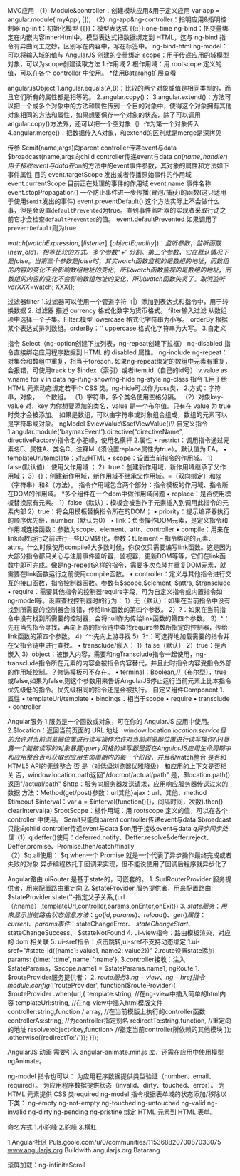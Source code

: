 MVC应用
（1）Module&controller：创建模块应用&用于定义应用
var app = angular.module('myApp', []);
（2）ng-app&ng-controller：指明应用&指明控制器
ng-init：初始化模型
{{}}：模型表达式
{{::}}:one-time
ng-bind：把变量绑定在内嵌内容innerHtml中。模型表达式把数据绑定到 HTML，这与 ng-bind 指令有异曲同工之妙，区别写在内容中，写在标签中。
ng-bind-html
ng-model：可以将输入域的值与 AngularJS 创建的变量绑定
scope：用于传递应用的域模型对象，可以为scope创建读取方法
1.作用域
2.根作用域：用 rootscope 定义的值，可以在各个 controller 中使用。
*使用Batarang扩展查看

angular.isObject
1.angular.equals(A,B)：比较的两个对象或值是相同类型的，而且它们所有的属性都是相等的。
2.angular.copy()：
3.angular.extend()：方法可以把一个或多个对象中的方法和属性传到一个目的对象中，使得这个对象拥有其他对象相同的方法和属性，如果想要保存一个对象的状态，除了可以调用angular.copy()方法外，还可以把一个空对象｛｝作为第一个对象传入
4.angular.merge()：把数据传入A对象，和extend的区别就是merge是深拷贝

传参
$emit(name,args)向parent controller传递event与data
$broadcast(name,args向child controller传递event与data
$on(name,handler) 用于接收event与data
在$on的方法中的event事件参数，其对象的属性和方法如下
事件属性	目的
event.targetScope	发出或者传播原始事件的作用域
event.currentScope	目前正在处理的事件的作用域
event.name	事件名称
event.stopPropagation()	一个防止事件进一步传播(冒泡/捕获)的函数(这只适用于使用`$emit`发出的事件)
event.preventDefault()	这个方法实际上不会做什么事，但是会设置`defaultPrevented`为true。直到事件监听器的实现者采取行动之前它才会检查`defaultPrevented`的值。
event.defaultPrevented	如果调用了`preventDefault`则为true


$watch(watchExpression, [listener], [objectEquality])：
监听参数，监听函数(new,old)，相等比较的方式。
多个参数“+”分割。
第三个参数，它在默认情况下是false。 
当第三个参数是false时，其实watch函数监视的是数组的地址，而数组的内容的变化不会影响数组地址的变化，所以watch函数监视的是数组的地址，而数组的内容的变化不会影响数组地址的变化，所以watch函数失灵了。
取消监听var XXX=$watch; XXX();

过滤器filter
1.过滤器可以使用一个管道字符（|）添加到表达式和指令中，用于转换数据
2.
过滤器	描述
currency	格式化数字为货币格式。
filter输入过滤	从数组项中选择一个子集。Filter:模型
lowercase	格式化字符串为小写。
orderBy	根据某个表达式排列数组。orderBy：''
uppercase	格式化字符串为大写。
3.自定义

指令
Select（ng-option创建下拉列表，ng-repeat创建下拉框）
ng-disabled 指令直接绑定应用程序数据到 HTML 的 disabled 属性。
ng-include
ng-repeat：对集合和数组中重复，相当于foreach.
	如果ng-repeat绑定的数组中元素有重复，会报错，可使用track by $index（索引）或者item.id（自己的id号）
	v.value as v.name for v in data
ng-if/ng-show/ng-hide
ng-style
ng-class 指令
1.用于给 HTML 元素动态绑定若干个 CSS 类。ng-hide可以作为css类，
2.方式：字符串，对象，一个数组。
（1）字符串，多个类名使用空格分隔。
（2）对象key-value 对，key 为你想要添加的类名，value 是一个布尔值。只有在 value 为 true 时类才会被添加。
如果是数组，可以由字符串或对象组合组成，数组的元素可以是字符串或对象。
ngModel
$viewValue\$setViewValue()\\
自定义指令
1.angular.module('baymaxEvent').directive(“directiveName”,  directiveFactory)指令名小驼峰，使用名横杆
2.属性
	• restrict：调用指令通过元素名E、属性A、类名C、注释M（须设置replace属性为true）。默认值为 EA。
	• templateUrl/template：对应HTML
	• scope：设置当前指令的作用域。
	1）false(默认值)：使用父作用域 ；
	2）true：创建新作用域，新作用域继承了父作用域；
	3）{}：创建新作用域，新作用域不继承父作用域。=（双向绑定）和@（字符串）和&（方法）。
	指令作用域包含两个部分：指令模板的作用域、指令所在DOM的作用域。
	*多个组件在一个dom中做作用域问题
	• replace：是否使用模板替换原有元素。
	1）false（默认）：模板会被当作子元素插入到调用此指令的元素内部
	2）true：将会用模板替换指令所在的DOM；
	• priority：提示编译器执行的顺序优先级，number（默认为0）
	• link：负责操作DOM元素，是定义指令和作用域连接函数：参数为scope、element、attr、controller
	• compile：用来在link函数运行之前进行一些DOM转化，参数：tElement – 指令绑定的元素、attrs。什么时候使用compile?大多数时候，你仅仅只需要编写link函数。这是因为大部分指令都只关心与注册事件监听器，监视器，更新DOM等等，它们在link函数中即可完成。像是ng-repeat这样的指令，需要多次克隆并重复DOM元素，就需要在link函数运行之前使用compile函数。
	• controller：定义与其他指令进行交互的接口函数，指令控制器函数。参数有$scope,$element, $attrs, $transclude
	• require：需要其他指令的控制器require字段，可为自定义指令或内置指令如ng-model等。设置查找控制器时的行为：
	1）无（默认）：如果在当前指令中没有找到所需要的控制器会报错，传给link函数的第四个参数。
	2）?：如果在当前指令中没有找到所需要的控制器，会将null作为传给link函数的第四个参数。
	3）^：先在当先指令寻找，再向上游的指令链中查找require参数所指定的控制器，传给link函数的第四个参数。
	4）^^:先向上游寻找
	5）?^：可选择地加载需要的指令并在父指令链中进行查找。
	• transclude/嵌入：
	1）false（默认）
	2）true：是否嵌入
	3）object：被嵌入内容，需要和ngTransclude指令一起使用，ng-transclude指令所在元素的内容会被指令内容替代，并且此时指令内容受指令外部的作用域控制。？修饰模板可不存在。
	• terminal：Boolean,//（布尔型），true或false,如果为false,则这个参数用来告诉AngularJS停止运行当前元素上比本指令优先级低的指令。优先级相同的指令还是会被执行。
自定义组件Component
	1. 属性
	• templateUrl/template
	• bindings：相当于scope
	• require
	• transclude
	• controller

Angular服务
1.服务是一个函数或对象，可在你的 AngularJS 应用中使用。
2.$location：返回当前页面的 URL 地址
 	window.location	$location.service
目的	允许对当前浏览器位置进行读写操作	允许对当前浏览器位置进行读写操作
API	暴露一个能被读写的对象	暴露jquery风格的读写器
是否在AngularJS应用生命周期中和应用整合	否	可获取到应用生命周期内的每一个阶段，并且和$watch整合
是否和HTML5 API的无缝整合	否	是（对低级浏览器优雅降级）
和应用的上下文是否相关	否，window.location.path返回"/docroot/actual/path"	是，$location.path()返回"/actual/path"
$http：服务向服务器发送请求，应用响应服务器传送过来的数据 方法：Method(get/post)参数：url其他}ajax：url、其他、method
$timeout
$interval：var a = $interval(function(){}，间隔时间，次数).then()   clearInterval(a)
$rootScope：根作用域：用 rootscope 定义的值，可以在各个 controller 中使用。
$emit只能向parent controller传递event与data
$broadcast只能向child controller传递event与data
$on用于接收event与data
$q 异步同步处理
（1）$q.deffer()使用：deferred.notify、Deffer.resolve&deffer.reject、Deffer.promise、Promise.then/catch/finally  
（2）$q.all使用：
$q.when一个 Promise 就是一个代表了异步操作最终完成或者失败的对象
异步编程依托于回调来实现，但不能说使用了回调后程序就异步化了

Angular路由
uiRouter
是基于state的，可嵌套的。
	1. $urlRouterProvider 服务提供者，用来配置路由重定向
	2. $stateProvider 服务提供者，用来配置路由:
	$stateProvider.state(''-指定父子关系,{url（/:name）,templateUrl,controller,params,onEnter,onExit})
	3. $state服务：用来显示当前路由状态信息
	方法：go(id,params)、reload()、get()
	属性：current、params
	事件：$stateChangeError、 $stateChangeStart、$stateChangeSuccess、 $stateNotFound
	4. ui-view指令：路由模板渲染，对应的 dom 相关联
	5. ui-sref指令：点击跳转,ui-sref不支持动态绑定
	1.ui-sref="#state-id({name1: value1, name2: value2})"
	2.route设置state添加params: {time: ':time', name: ':name'},
	3.controller接收：注入$stateParams，$scope.name1 = $stateParams.name1;
ngRoute
	1. $routeProvider服务提供者：
	2. $route服务
	3. ng-view、ng-href指令
module.config(['$routeProvider', function($routeProvider){    
	$routeProvider
	.when(url,{
        template:string, //在ng-view中插入简单的html内容
        templateUrl:string, //在ng-view中插入html模版文件
        controller:string,function / array, //在当前模版上执行的controller函数
        controllerAs:string, //为controller指定别名
       redirectTo:string,function, //重定向的地址
       resolve:object<key,function> //指定当前controller所依赖的其他模块
     });
	 .otherwise({redirectTo:'/'});
}]);

AngularJS 动画
需要引入 angular-animate.min.js 库，还需在应用中使用模型 ngAnimate。
<element ng-switch="expression">
  <element ng-switch-when="value"></element>
  <element ng-switch-default></element>
</element>

ng-model 指令也可以：
为应用程序数据提供类型验证（number、email、required）。
为应用程序数据提供状态（invalid、dirty、touched、error）。
为 HTML 元素提供 CSS 类required
ng-model 指令根据表单域的状态添加/移除以下类：
ng-empty
ng-not-empty
ng-touched
ng-untouched
ng-valid
ng-invalid
ng-dirty
ng-pending
ng-pristine
绑定 HTML 元素到 HTML 表单。

命名方式
1.小驼峰
2.驼峰
3.横杠

1.Angular社区
Puls.goole.com/u/0/communities/11536882070087033075
www.angularjs.org
Buildwith.angularjs.org
Batarang

滚屏加载：ng-infiniteScroll
